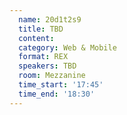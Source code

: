 ```yaml
---
  name: 20d1t2s9
  title: TBD
  content:
  category: Web & Mobile
  format: REX
  speakers: TBD
  room: Mezzanine
  time_start: '17:45'
  time_end: '18:30'
---
```


